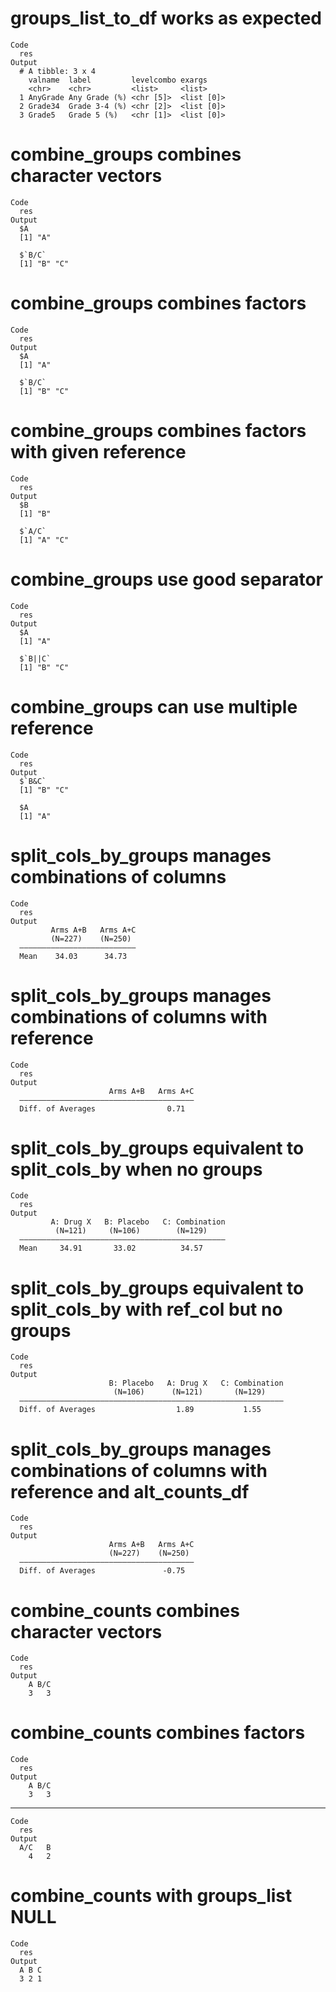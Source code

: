 # groups_list_to_df works as expected

    Code
      res
    Output
      # A tibble: 3 x 4
        valname  label         levelcombo exargs    
        <chr>    <chr>         <list>     <list>    
      1 AnyGrade Any Grade (%) <chr [5]>  <list [0]>
      2 Grade34  Grade 3-4 (%) <chr [2]>  <list [0]>
      3 Grade5   Grade 5 (%)   <chr [1]>  <list [0]>

# combine_groups combines character vectors

    Code
      res
    Output
      $A
      [1] "A"
      
      $`B/C`
      [1] "B" "C"
      

# combine_groups combines factors

    Code
      res
    Output
      $A
      [1] "A"
      
      $`B/C`
      [1] "B" "C"
      

# combine_groups combines factors with given reference

    Code
      res
    Output
      $B
      [1] "B"
      
      $`A/C`
      [1] "A" "C"
      

# combine_groups use good separator

    Code
      res
    Output
      $A
      [1] "A"
      
      $`B||C`
      [1] "B" "C"
      

# combine_groups can use multiple reference

    Code
      res
    Output
      $`B&C`
      [1] "B" "C"
      
      $A
      [1] "A"
      

# split_cols_by_groups manages combinations of columns

    Code
      res
    Output
             Arms A+B   Arms A+C
             (N=227)    (N=250) 
      ——————————————————————————
      Mean    34.03      34.73  

# split_cols_by_groups manages combinations of columns with reference

    Code
      res
    Output
                          Arms A+B   Arms A+C
      ———————————————————————————————————————
      Diff. of Averages                0.71  

# split_cols_by_groups equivalent to split_cols_by when no groups

    Code
      res
    Output
             A: Drug X   B: Placebo   C: Combination
              (N=121)     (N=106)        (N=129)    
      ——————————————————————————————————————————————
      Mean     34.91       33.02          34.57     

# split_cols_by_groups equivalent to split_cols_by with ref_col but no groups

    Code
      res
    Output
                          B: Placebo   A: Drug X   C: Combination
                           (N=106)      (N=121)       (N=129)    
      ———————————————————————————————————————————————————————————
      Diff. of Averages                  1.89           1.55     

# split_cols_by_groups manages combinations of columns with reference and alt_counts_df

    Code
      res
    Output
                          Arms A+B   Arms A+C
                          (N=227)    (N=250) 
      ———————————————————————————————————————
      Diff. of Averages               -0.75  

# combine_counts combines character vectors

    Code
      res
    Output
        A B/C 
        3   3 

# combine_counts combines factors

    Code
      res
    Output
        A B/C 
        3   3 

---

    Code
      res
    Output
      A/C   B 
        4   2 

# combine_counts with groups_list NULL

    Code
      res
    Output
      A B C 
      3 2 1 

